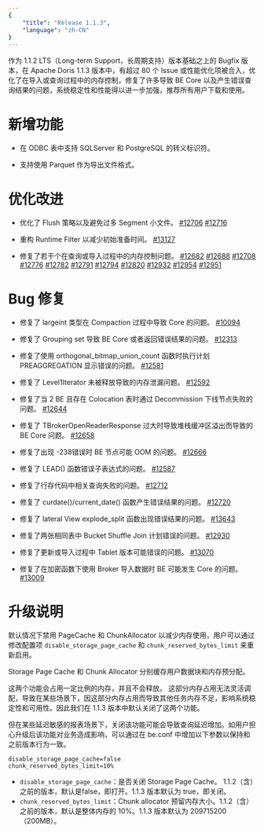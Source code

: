 ```yaml
---
{
    "title": "Release 1.1.3",
    "language": "zh-CN"
}
---
```


作为 1.1.2 LTS（Long-term Support，长周期支持）版本基础之上的 Bugfix 版本，在 Apache Doris 1.1.3 版本中，有超过 80 个 Issue 或性能优化项被合入，优化了在导入或查询过程中的内存控制，修复了许多导致 BE Core 以及产生错误查询结果的问题，系统稳定性和性能得以进一步加强，推荐所有用户下载和使用。

# 新增功能

- 在 ODBC 表中支持 SQLServer 和 PostgreSQL 的转义标识符。

- 支持使用 Parquet 作为导出文件格式。

# 优化改进

- 优化了 Flush 策略以及避免过多 Segment 小文件。 [#12706](https://github.com/apache/doris/pull/12706) [#12716](https://github.com/apache/doris/pull/12716)

- 重构 Runtime Filter 以减少初始准备时间。 [#13127](https://github.com/apache/doris/pull/13127)

- 修复了若干个在查询或导入过程中的内存控制问题。 [#12682](https://github.com/apache/doris/pull/12682) [#12688](https://github.com/apache/doris/pull/12688) [#12708](https://github.com/apache/doris/pull/12708) [#12776](https://github.com/apache/doris/pull/12776) [#12782](https://github.com/apache/doris/pull/12782) [#12791](https://github.com/apache/doris/pull/12791) [#12794](https://github.com/apache/doris/pull/12794) [#12820](https://github.com/apache/doris/pull/12820) [#12932](https://github.com/apache/doris/pull/12932) [#12954](https://github.com/apache/doris/pull/12954) [#12951](https://github.com/apache/doris/pull/12951)

# Bug 修复

- 修复了 largeint 类型在 Compaction 过程中导致 Core 的问题。 [#10094](https://github.com/apache/doris/pull/10094)

- 修复了 Grouping set 导致 BE Core 或者返回错误结果的问题。 [#12313](https://github.com/apache/doris/pull/12313)

- 修复了使用 orthogonal_bitmap_union_count 函数时执行计划 PREAGGREGATION 显示错误的问题。 [#12581](https://github.com/apache/doris/pull/12581)

- 修复了 Level1Iterator 未被释放导致的内存泄漏问题。 [#12592](https://github.com/apache/doris/pull/12592)

- 修复了当 2 BE 且存在 Colocation 表时通过 Decommission 下线节点失败的问题。 [#12644](https://github.com/apache/doris/pull/12644)

- 修复了 TBrokerOpenReaderResponse 过大时导致堆栈缓冲区溢出而导致的 BE Core 问题。 [#12658](https://github.com/apache/doris/pull/12658)

- 修复了出现 -238错误时 BE 节点可能 OOM 的问题。 [#12666](https://github.com/apache/doris/pull/12666)

- 修复了 LEAD() 函数错误子表达式的问题。 [#12587](https://github.com/apache/doris/pull/12587)

- 修复了行存代码中相关查询失败的问题。 [#12712](https://github.com/apache/doris/pull/12712)

- 修复了 curdate()/current_date() 函数产生错误结果的问题。 [#12720](https://github.com/apache/doris/pull/12720)

- 修复了 lateral View explode_split 函数出现错误结果的问题。 [#13643](https://github.com/apache/doris/pull/13643)

- 修复了两张相同表中 Bucket Shuffle Join 计划错误的问题。 [#12930](https://github.com/apache/doris/pull/12930)

- 修复了更新或导入过程中 Tablet 版本可能错误的问题。 [#13070](https://github.com/apache/doris/pull/13070)

- 修复了在加密函数下使用 Broker 导入数据时 BE 可能发生 Core 的问题。 [#13009](https://github.com/apache/doris/pull/13009)

# 升级说明

默认情况下禁用 PageCache 和 ChunkAllocator 以减少内存使用，用户可以通过修改配置项 `disable_storage_page_cache` 和 `chunk_reserved_bytes_limit` 来重新启用。

Storage Page Cache 和 Chunk Allocator 分别缓存用户数据块和内存预分配。

这两个功能会占用一定比例的内存，并且不会释放。 这部分内存占用无法灵活调配，导致在某些场景下，因这部分内存占用而导致其他任务内存不足，影响系统稳定性和可用性。因此我们在 1.1.3 版本中默认关闭了这两个功能。

但在某些延迟敏感的报表场景下，关闭该功能可能会导致查询延迟增加。如用户担心升级后该功能对业务造成影响，可以通过在 be.conf 中增加以下参数以保持和之前版本行为一致。

```
disable_storage_page_cache=false
chunk_reserved_bytes_limit=10%
```

* `disable_storage_page_cache`：是否关闭 Storage Page Cache。 1.1.2（含）之前的版本，默认是false，即打开。1.1.3 版本默认为 true，即关闭。
* `chunk_reserved_bytes_limit`：Chunk allocator 预留内存大小。1.1.2（含）之前的版本，默认是整体内存的 10%。1.1.3 版本默认为 209715200（200MB）。
